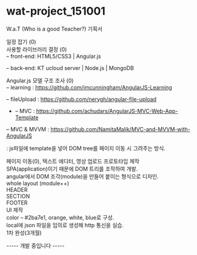 # wat-project_151001

W.a.T (Who is a good Teacher?) 기획서<br />

일정 잡기 (0)<br />
사용할 라이브러리 결정 (0)<br />
– front-end: HTML5/CSS3 | Angular.js<br />

– back-end: KT ucloud server | Node.js | MongoDB<br />

Angular.js 모델 구조 조사 (0)<br />
– learning : https://github.com/jmcunningham/AngularJS-Learning<br />

– fileUpload : https://github.com/nervgh/angular-file-upload<br />

* – MVC : https://github.com/achudars/AngularJS-MVC-Web-App-Template<br />

– MVC & MVVM : https://github.com/NamitaMalik/MVC-and-MVVM-with-AngularJS<br />

: js파일에 template을 넣어 DOM tree를 페이지 이동 시 그려주는 방식.<br />

 

페이지 이동(0), 텍스트 에디터, 영상 업로드 프로토타입 제작<br />
SPA(application)이기 때문에 DOM 트리를 조작하여 개발.<br />
angular에서 DOM 조각(module)을 만들어 붙이는 형식으로 디자인.<br />
whole layout (module++)<br />
HEADER<br />
SECTION<br />
FOOTER<br />
UI 제작<br />
color – #2ba7e1, orange, white, blue로 구성.<br />
local에 json 파일을 임의로 생성해 http 통신을 실습.<br />
1차 완성(3개월)<br />




----- 개발 중입니다 -----

